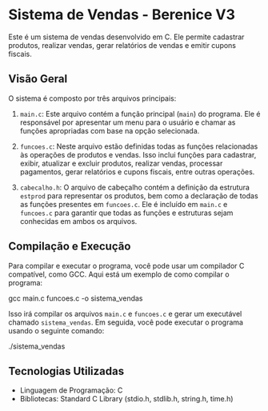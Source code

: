 # Sistema de Vendas - Berenice V3

Este é um sistema de vendas desenvolvido em C. Ele permite cadastrar produtos, realizar vendas, gerar relatórios de vendas e emitir cupons fiscais.

## Visão Geral

O sistema é composto por três arquivos principais:

1. `main.c`: Este arquivo contém a função principal (`main`) do programa. Ele é responsável por apresentar um menu para o usuário e chamar as funções apropriadas com base na opção selecionada.

2. `funcoes.c`: Neste arquivo estão definidas todas as funções relacionadas às operações de produtos e vendas. Isso inclui funções para cadastrar, exibir, atualizar e excluir produtos, realizar vendas, processar pagamentos, gerar relatórios e cupons fiscais, entre outras operações.

3. `cabecalho.h`: O arquivo de cabeçalho contém a definição da estrutura `estprod` para representar os produtos, bem como a declaração de todas as funções presentes em `funcoes.c`. Ele é incluído em `main.c` e `funcoes.c` para garantir que todas as funções e estruturas sejam conhecidas em ambos os arquivos.

## Compilação e Execução

Para compilar e executar o programa, você pode usar um compilador C compatível, como GCC. Aqui está um exemplo de como compilar o programa:

gcc main.c funcoes.c -o sistema_vendas

Isso irá compilar os arquivos `main.c` e `funcoes.c` e gerar um executável chamado `sistema_vendas`. Em seguida, você pode executar o programa usando o seguinte comando:

./sistema_vendas

## Tecnologias Utilizadas

- Linguagem de Programação: C
- Bibliotecas: Standard C Library (stdio.h, stdlib.h, string.h, time.h)
